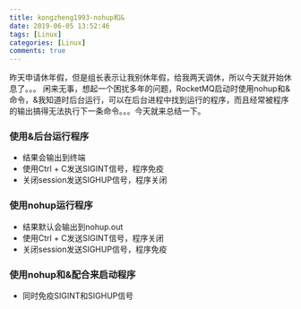 ```yaml
---
title: kongzheng1993-nohup和&
date: 2019-06-05 13:52:46
tags: [Linux]
categories: [Linux]
comments: true
---
```


昨天申请休年假，但是组长表示让我别休年假，给我两天调休，所以今天就开始休息了。。。
闲来无事，想起一个困扰多年的问题，RocketMQ启动时使用nohup和&命令，&我知道时后台运行，可以在后台进程中找到运行的程序，而且经常被程序的输出搞得无法执行下一条命令。。。今天就来总结一下。

### 使用&后台运行程序
- 结果会输出到终端
- 使用Ctrl + C发送SIGINT信号，程序免疫
- 关闭session发送SIGHUP信号，程序关闭

### 使用nohup运行程序
- 结果默认会输出到nohup.out
- 使用Ctrl + C发送SIGINT信号，程序关闭
- 关闭session发送SIGHUP信号，程序免疫

### 使用nohup和&配合来启动程序
- 同时免疫SIGINT和SIGHUP信号
